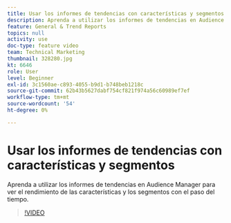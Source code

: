 ```yaml
---
title: Usar los informes de tendencias con características y segmentos
description: Aprenda a utilizar los informes de tendencias en Audience Manager para ver el rendimiento de los rasgos y segmentos a lo largo del tiempo.
feature: General & Trend Reports
topics: null
activity: use
doc-type: feature video
team: Technical Marketing
thumbnail: 328280.jpg
kt: 6646
role: User
level: Beginner
exl-id: 3c1560ae-c893-4055-b9d1-b748beb1218c
source-git-commit: 62b43b5627dabf754cf821f974a56c60989ef7ef
workflow-type: tm+mt
source-wordcount: '54'
ht-degree: 0%

---
```


# Usar los informes de tendencias con características y segmentos

Aprenda a utilizar los informes de tendencias en Audience Manager para ver el rendimiento de las características y los segmentos con el paso del tiempo.

>[!VIDEO](https://video.tv.adobe.com/v/328280/?quality=12&learn=on)
